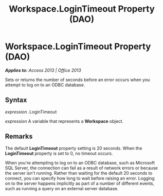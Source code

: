 ﻿---
title: Workspace.LoginTimeout Property (DAO)
TOCTitle: LoginTimeout Property
ms:assetid: 5f03b166-abbc-20de-1a01-3869a9f2907d
ms:mtpsurl: https://msdn.microsoft.com/en-us/library/Ff194743(v=office.15)
ms:contentKeyID: 48545151
ms.date: 09/18/2015
mtps_version: v=office.15
---

# Workspace.LoginTimeout Property (DAO)


_**Applies to:** Access 2013 | Office 2013_

Sets or returns the number of seconds before an error occurs when you attempt to log on to an ODBC database.

## Syntax

*expression* .LoginTimeout

*expression* A variable that represents a **Workspace** object.

## Remarks

The default **LoginTimeout** property setting is 20 seconds. When the **LoginTimeout** property is set to 0, no timeout occurs.

When you're attempting to log on to an ODBC database, such as Microsoft SQL Server, the connection can fail as a result of network errors or because the server isn't running. Rather than waiting for the default 20 seconds to connect, you can specify how long to wait before raising an error. Logging on to the server happens implicitly as part of a number of different events, such as running a query on an external server database.

